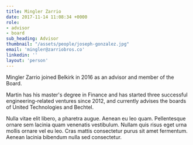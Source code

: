 ```yaml
---
title: Mingler Zarrio
date: 2017-11-14 11:08:34 +0000
role:
- advisor
- board
sub_heading: Advisor
thumbnail: "/assets/people/joseph-gonzalez.jpg"
email: 'mingler@zarriobros.co'
linkedin: ''
layout: 'person'
---
```


Mingler Zarrio joined Belkirk in 2016 as an advisor and member of the Board.

Martin has his master's degree in Finance and has started three successful engineering-related ventures since 2012, and currently advises the boards of United Technologies and Bechtel.

Nulla vitae elit libero, a pharetra augue. Aenean eu leo quam. Pellentesque ornare sem lacinia quam venenatis vestibulum. Nullam quis risus eget urna mollis ornare vel eu leo. Cras mattis consectetur purus sit amet fermentum. Aenean lacinia bibendum nulla sed consectetur.
